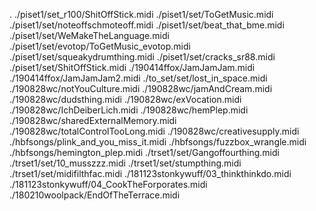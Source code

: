 .
./piset1/set_r100/ShitOffStick.midi
./piset1/set/ToGetMusic.midi
./piset1/set/noteoffschmoteoff.midi
./piset1/set/beat_that_bme.midi
./piset1/set/WeMakeTheLanguage.midi
./piset1/set/evotop/ToGetMusic_evotop.midi
./piset1/set/squeakydrumthing.midi
./piset1/set/cracks_sr88.midi
./piset1/set/ShitOffStick.midi
./190414ffox/JamJamJam.midi
./190414ffox/JamJamJam2.midi
./to_set/set/lost_in_space.midi
./190828wc/notYouCulture.midi
./190828wc/jamAndCream.midi
./190828wc/dudsthing.midi
./190828wc/exVocation.midi
./190828wc/IchDeiberLich.midi
./190828wc/hemPlep.midi
./190828wc/sharedExternalMemory.midi
./190828wc/totalControlTooLong.midi
./190828wc/creativesupply.midi
./hbfsongs/plink_and_you_miss_it.midi
./hbfsongs/fuzzbox_wrangle.midi
./hbfsongs/hemington_plep.midi
./trset1/set/Gangoffourthing.midi
./trset1/set/10_musszzz.midi
./trset1/set/stumpthing.midi
./trset1/set/midifilthfac.midi
./181123stonkywuff/03_thinkthinkdo.midi
./181123stonkywuff/04_CookTheForporates.midi
./180210woolpack/EndOfTheTerrace.midi

